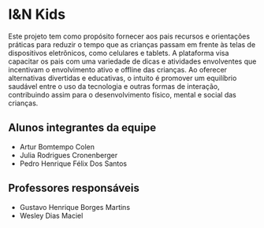 # I&N Kids

Este projeto tem como propósito fornecer aos pais recursos e orientações práticas para reduzir o tempo que as crianças passam em frente às telas de dispositivos eletrônicos, como celulares e tablets. A plataforma visa capacitar os pais com uma variedade de dicas e atividades envolventes que incentivam o envolvimento ativo e offline das crianças. Ao oferecer alternativas divertidas e educativas, o intuito é promover um equilíbrio saudável entre o uso da tecnologia e outras formas de interação, contribuindo assim para o desenvolvimento físico, mental e social das crianças.

## Alunos integrantes da equipe

-   Artur Bomtempo Colen
-   Julia Rodrigues Cronenberger
-   Pedro Henrique Félix Dos Santos

## Professores responsáveis

-   Gustavo Henrique Borges Martins
-   Wesley Dias Maciel
